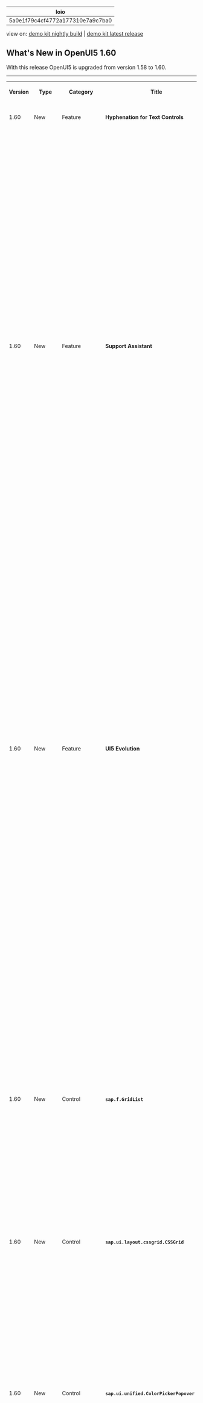 <!-- loio5a0e1f79c4cf4772a177310e7a9c7ba0 -->

| loio |
| -----|
| 5a0e1f79c4cf4772a177310e7a9c7ba0 |

<div id="loio">

view on: [demo kit nightly build](https://sdk.openui5.org/nightly/#/topic/5a0e1f79c4cf4772a177310e7a9c7ba0) | [demo kit latest release](https://sdk.openui5.org/topic/5a0e1f79c4cf4772a177310e7a9c7ba0)</div>

## What's New in OpenUI5 1.60

With this release OpenUI5 is upgraded from version 1.58 to 1.60.

** **


<table>
<tr>
<th valign="top">

Version



</th>
<th valign="top">

Type



</th>
<th valign="top">

Category



</th>
<th valign="top">

Title



</th>
<th valign="top">

Description



</th>
<th valign="top">

Action



</th>
<th valign="top">

Available as of



</th>
</tr>
<tr>
<td valign="top">

 1.60 



</td>
<td valign="top">

 New 



</td>
<td valign="top">

 Feature 



</td>
<td valign="top">

 **Hyphenation for Text Controls** 



</td>
<td valign="top">

**Hyphenation for Text Controls**

OpenUI5 now allows you to hyphenate words in multiline texts when controls are in wrapping mode. You can enable hyphenation through the `wrappingType` property for the `sap.m.Text`, `sap.m.Title`, and `sap.m.Label` text controls, or you can use the API of the The hyphenation feature uses third-party and browser-native tools. We are not responsible for any inconsistencies or incorrect grammar. Also, the variety of supported languages is outside the scope of our control and may be subject to future changes.`sap.ui.core.hyphenation.Hyphenation` class directly.

![](images/loio8a74466e5393433c856234e3a40f126a_HiRes.png)

> ### Caution:  

For more information, see [Hyphenation for Text Controls](Hyphenation_for_Text_Controls_6322164.md), the [Sample](https://sdk.openui5.org/sample/sap.ui.core.sample.HyphenationAPI/preview), and the *API Reference* for [`sap.m.Text`](https://sdk.openui5.org/api/sap.m.Text), [`sap.m.Title`](https://sdk.openui5.org/api/sap.m.Title), [`sap.m.Label`](https://sdk.openui5.org/api/sap.m.Label), and [`sap.ui.core.hyphenation.Hyphenation`](https://sdk.openui5.org/api/sap.ui.core.hyphenation.Hyphenation)..

<sub>New•Feature•Info Only•1.60</sub>



</td>
<td valign="top">

Info Only



</td>
<td valign="top">

2018-11-15



</td>
</tr>
<tr>
<td valign="top">

 1.60 



</td>
<td valign="top">

 New 



</td>
<td valign="top">

 Feature 



</td>
<td valign="top">

 **Support Assistant** 



</td>
<td valign="top">

**Support Assistant**

**System Presets**

In addition to the custom rule presets that users can create, we've introduced system-defined presets. They constitute a selection of rules related within the context of a certain scenario, functional area, or other aspects of the application UI that can be checked using support rules. System presets are part of the Support Assistant code and appear by default for all users. They cannot be deleted but can be modified and exported as regular presets.

The first system preset we've introduced is for accessibility-related rules.

![](images/loioae05ff406b4e4fcc83d01eaf896e7ae4_HiRes.png)

For more information, see [Rules Management](Rules_Management_3fc864a.md).

**Rule Presets in the Analysis Report**

The Analysis Report now includes information about the rule preset used during the analysis. This information is also available in the downloadable HTML report and in all JSON formats that the API supports, through `jQuery.sap.support.getAnalysisHistory()` and `jQuery.sap.support.getFormattedAnalysisHistory()`.

We have also improved the design of the report itself.

![](images/loiod44c5ac7009b49d49441abb28ddf93c9_HiRes.png)

For more information, see [Analysis Report](Analysis_Report_29bcdec.md).

**Support Assistant API**

The `jQuery.sap.support.analyze` method of the Support Assistant API can now accept a rule preset and use it to run an analysis as an alternative to manually listed rule selection. For more information, see [Support Assistant API](Support_Assistant_API_a34eb58.md).

<sub>New•Feature•Info Only•1.60</sub>



</td>
<td valign="top">

 Info Only 



</td>
<td valign="top">

2018-11-15



</td>
</tr>
<tr>
<td valign="top">

 1.60 



</td>
<td valign="top">

 New 



</td>
<td valign="top">

 Feature 



</td>
<td valign="top">

 **UI5 Evolution** 



</td>
<td valign="top">

**UI5 Evolution**

UI5 evolutionThe hyphenation feature uses third-party and browser-native represents fundamental improvements that have been introduced into the framework in an ongoing effort to advance OpenUI5, so that it allows applications to run faster and code to become more modular. By embracing web standards and emerging technologies, OpenUI5 continues to be a future-proof, enterprise-proven solution. These innovations are provided in a largely compatible way, encouraging developers to actively support and leverage the new capabilities.

**Modular Core**

Existing modules in the modulare core have been reworked to follow the AMD-like \(asynchronous module definition\) syntax of OpenUI5, which ensures that modules and their dependencies can be loaded and evaluated asynchronously. The Asynchronous Module Definition \(AMD\) specifies a mechanism for defining modules so that the module and its dependencies can be loaded asynchronously. It allows you to avoid accessing modules via global variables and enforces a strict dependency declaration. The documentation has been enhanced accordingly and also made more prominent.For more information, see [Modules and Dependencies](Modules_and_Dependencies_91f23a7.md).

The core part of the framework has improved its modular structure by leveraging OpenUI5's AMD-like features such as [sap.ui.define](https://sdk.openui5.org/api/sap.ui/methods/sap.ui.define) and [sap.ui.require](https://sdk.openui5.org/api/sap.ui/methods/sap.ui.require). Already starting with 1.58, the former `jQuery.sap` modules were replaced by new, more granular modules. The new modules are separated either into a regular browser-dependent "UI" layer or into a "base" layer that is independent from the browser-native API and the DOM.For more information, see [Adapting to the Modularization of the Core](Adapting_to_the_Modularization_of_the_Core_b8fdf0c.md).

Several mechanisms have been introduced to allow existing applications to continue to run without changes. Nevertheless, all OpenUI5 projects should start to migrate their code and leverage the new core modules to get rid of the deprecated modules and benefit from current or upcoming improvements, especially towards the AMD-like syntax of OpenUI5.

A comprehensive overview shows how you can replace legacy `jQuery.sap` modules and `jQuery` extensions with new modules or native browser APIs. For more information, see [Legacy jQuery.sap Replacement](Legacy_jQuery_sap_Replacement_a075ed8.md). The Support Assistant also comes with new rules to help identify legacy code, and best practices for module definition and asynchronous loading are also provided.For more information, see [Best Practices for Loading Modules](Best_Practices_for_Loading_Modules_00737d6.md).

**Asynchronous API**

In order to benefit from asynchronous behavior and to avoid synchronous requests \(as browsers start to deprecate sync XHR\), future-proof OpenUI5 code should use asynchronous APIs. One important step to get there with your existing code is to replace synchronous factory functions, such as global functions in the `sap.ui` namespace, with asynchronous alternatives. Many asynchronous factories are now available via a consistent and elegant API. The documentation provides examples of former sync factories and their preferred async alternatives.For more information, see [Legacy Factories Replacement](Legacy_Factories_Replacement_491bd9c.md).

<sub>New•Feature•Info Only•1.60</sub>



</td>
<td valign="top">

 Info Only 



</td>
<td valign="top">

2018-11-15



</td>
</tr>
<tr>
<td valign="top">

 1.60 



</td>
<td valign="top">

 New 



</td>
<td valign="top">

 Control 



</td>
<td valign="top">

 **`sap.f.GridList`** 



</td>
<td valign="top">

**`sap.f.GridList`**

A list-based control with grid layout capabilities. It is based on the `sap.m.ListBase` control, and it adds flexibility to configure different grid layouts. The layout used is based on the CSS display grid, and the control has a default configuration.

![](images/loioc43df4c27715425ba98a7a7a40e71fd4_HiRes.png)

For more information, see [Grid Controls](Grid_Controls_32d4b9c.md), the [API Reference](https://sdk.openui5.org/api/sap.f.GridList), and the [Samples](https://sdk.openui5.org/entity/sap.f.GridList)..

<sub>New•Control•Info Only•1.60</sub>



</td>
<td valign="top">

 Info Only 



</td>
<td valign="top">

2018-11-15



</td>
</tr>
<tr>
<td valign="top">

 1.60 



</td>
<td valign="top">

 New 



</td>
<td valign="top">

 Control 



</td>
<td valign="top">

 **`sap.ui.layout.cssgrid.CSSGrid`** 



</td>
<td valign="top">

**`sap.ui.layout.cssgrid.CSSGrid`**

`sap.m.FlexBox` which is the one-dimensional alternative for layouting.A layout control, used to create full-page layouts or user interface elements. It is a two-dimensional layout based on the browser-native CSS display grid that handles both columns and rows. The control can be used together with

![](images/loio2bdf9f5e96f44a2aa2bd626c9cabcbff_HiRes.png)

For more information, see [Grid Controls](Grid_Controls_32d4b9c.md), the [API Reference](https://sdk.openui5.org/api/sap.ui.layout.cssgrid.CSSGrid), and the [Samples](https://sdk.openui5.org/entity/sap.ui.layout.cssgrid.CSSGrid)..

<sub>New•Control•Info Only•1.60</sub>



</td>
<td valign="top">

 Info Only 



</td>
<td valign="top">

2018-11-15



</td>
</tr>
<tr>
<td valign="top">

 1.60 



</td>
<td valign="top">

 New 



</td>
<td valign="top">

 Control 



</td>
<td valign="top">

 **`sap.ui.unified.ColorPickerPopover`** 



</td>
<td valign="top">

**`sap.ui.unified.ColorPickerPopover`**

A wrapper around the `sap.ui.unified.ColorPicker`A control that allows it to be displayed as a popover or a dialog depending on the device. The `ColorPickerPopover` has the same properties as the `ColorPicker` control but it has two additional methods - `openBy` and `close` to control the popover. Another difference between the new control and the `ColorPicker` control is that there is no `liveChange` event, and the `change` event is fired only when the *Submit* button is pressed. For more information, see the [API Reference](https://sdk.openui5.org/api/sap.ui.unified.ColorPickerPopover) and the [Sample](https://sdk.openui5.org/sample/sap.ui.unified.sample.ColorPickerPopover/preview).

 ![](images/loioc983fe12e5f2461a9ca0f608d9e03415_LowRes.png) 

<sub>New•Control•Info Only•1.60</sub>



</td>
<td valign="top">

 Info Only 



</td>
<td valign="top">

2018-11-15



</td>
</tr>
<tr>
<td valign="top">

 1.60 



</td>
<td valign="top">

 Changed 



</td>
<td valign="top">

 Feature 



</td>
<td valign="top">

 **OpenUI5 OData V4 Model** 



</td>
<td valign="top">

**OpenUI5 OData V4 Model**

The new version of the OpenUI5 OData V4 model introduces the following features:

-   Batch requests with `create`, `update`, and `delete` change operations for the same group ID are no longer sent in parallel. The next batch request waits for the previous request to return.

-   The path of a transient context changes to the key predicate path when the new entity is successfully submitted. The key predicate path can be used for binding the entity elsewhere.

-   If the same entity is returned by the operation, the binding parameter of a bound operation is automatically updated.

-   V4 Analytics: We now support grand total calculation without visual grouping.

-   We now support the `ValueList` annotation in addition to the `ValueListMapping` annotation.

-   `sap.ui.model.odata.v4.ODataListBinding#create`:

    -   When calling `sap.ui.model.odata.v4.ODataListBinding#create`, you no longer have to specify all properties that are used in the binding. If available, the binding provides the default values. If no default values are available, the binding provides null.

    -   The new parameter `bSkipRefresh` suppresses the refresh after the POST request.


-   We have introduced the new binding parameter `$$patchWithoutSideEffects` for context bindings, to avoid updating the UI with the data response of a PATCH request.


> ### Restriction:  
> Due to the limited feature scope of this version of the OpenUI5 OData V4 model, check that all required features are in place before developing applications. Check the detailed documentation of the features, as certain parts of a feature may be missing. While we aim to be compatible with existing controls, some controls might not work due to small incompatibilities compared to `sap.ui.model.odata.(v2.)ODataModel`, or due to missing features in the model \(such as tree binding\). This also applies to controls such as `TreeTable` and `AnalyticalTable`, which are not supported together with the OpenUI5 OData V4 model. The interface for applications has been changed for easier and more efficient use of the model. For a summary of these changes, see [Changes Compared to OData V2 Model](Changes_Compared_to_OData_V2_Model_abd4d7c.md).

For more information, see [OData V4 Model](OData_V4_Model_5de13cf.md), the [API Reference](https://sdk.openui5.org/api/sap.ui.model.odata.v4), and the [Samples](https://sdk.openui5.org/entity/sap.ui.model.odata.v4.ODataModel).

<sub>Changed•Feature•Info Only•1.60</sub>



</td>
<td valign="top">

 Info Only 



</td>
<td valign="top">

2018-11-15



</td>
</tr>
<tr>
<td valign="top">

 1.60 



</td>
<td valign="top">

 Changed 



</td>
<td valign="top">

 Feature 



</td>
<td valign="top">

 **Aggregation Forwarding for Composite Controls** 



</td>
<td valign="top">

**Aggregation Forwarding for Composite Controls**

Aggregation forwarding for composite controls now offers the following options:

-   Child controls in a public, forwarded aggregation are now automatically cloned by the framework together with the composite control.

-   You can now define forwarding from a single \(to-1\) to a multiple aggregation \(to-n\).

-   A control that has been forwarded will always have the same models as the ones available at the original location **before** the forwarding.

    For example, a model that a composite control developer sets on an inner control is not propagated to the child controls of this inner control if they have been moved there by aggregation forwarding. Instead, the models available at the original location of these child controls will be propagated to them.


For more information, see [Aggregation Forwarding](Aggregation_Forwarding_64a5e17.md).

<sub>Changed•Feature•Info Only•1.60</sub>



</td>
<td valign="top">

 Info Only 



</td>
<td valign="top">

2018-11-15



</td>
</tr>
<tr>
<td valign="top">

 1.60 



</td>
<td valign="top">

 Changed 



</td>
<td valign="top">

 Feature 



</td>
<td valign="top">

 **Drag and Drop** 



</td>
<td valign="top">

Feature

Drag and drop is no longer experimental with this version.

> ### Note:  
> If you want to use drag and drop for a control, the control must allow drag and drop \(per definition in the metadata\), and you have to make the required settings in the relevant aggregation.

For more information, see [Drag and Drop](Drag_and_Drop_3ddb6cd.md), the [API Reference: `dragDropConfig` aggregation](https://sdk.openui5.org/api/sap.ui.core.Element/aggregations), and the [API Reference: `sap.m.ListBase`](https://sdk.openui5.org/api/sap.m.ListBase) \(control that allows drag and drop\)..

<sub>Changed•Feature•Info Only•1.60</sub>



</td>
<td valign="top">

 Info Only 



</td>
<td valign="top">

2018-11-15



</td>
</tr>
<tr>
<td valign="top">

 1.60 



</td>
<td valign="top">

 Changed 



</td>
<td valign="top">

 Control 



</td>
<td valign="top">

 **`sap.f.FlexibleColumnLayout`** 



</td>
<td valign="top">

**`sap.f.FlexibleColumnLayout`**

A new sample now shows the control as an app with routing that displays different pages in the initial column. The first page is only displayed in `OneColumn` layout type. For more information, see the [Sample](https://sdk.openui5.org/sample/sap.f.sample.FlexibleColumnLayoutWithFullscreenPage/preview).

<sub>Changed•Control•Info Only•1.60</sub>



</td>
<td valign="top">

 Info Only 



</td>
<td valign="top">

2018-11-15



</td>
</tr>
<tr>
<td valign="top">

 1.60 



</td>
<td valign="top">

 Changed 



</td>
<td valign="top">

 Control 



</td>
<td valign="top">

 `sap.m.Image` 



</td>
<td valign="top">

`sap.m.Image`

To optimize app performance, we changed the default value of the `densityAware` property to `false`. App developers should enable this property only if the app provides the corresponding image versions for high-density devices.For more information, see the [API Reference](https://sdk.openui5.org/api/sap.m.Image/controlProperties).

<sub>Changed•Control•Info Only•1.60</sub>



</td>
<td valign="top">

 Info Only 



</td>
<td valign="top">

2018-11-15



</td>
</tr>
<tr>
<td valign="top">

 1.60 



</td>
<td valign="top">

 Changed 



</td>
<td valign="top">

 Control 



</td>
<td valign="top">

 **`sap.m.MessageView`/`sap.m.MessagePopover`** 



</td>
<td valign="top">

**`sap.m.MessageView`/`sap.m.MessagePopover`**

A keyboard accelerator for the  [Alt\] + [Enter\]  event has been added. Now, when the focus is on *item* with the `activeTitle` property set to `true`, and when the  [Alt\] + [Enter\]  is triggered, the `activeTitlePress` callback is fired. Screen reader support was also improved. Information that the defined keyboard accelerators can be used for easier navigation has been provided to its users.

<sub>Changed•Control•Info Only•1.60</sub>



</td>
<td valign="top">

 Info Only 



</td>
<td valign="top">

2018-11-15



</td>
</tr>
<tr>
<td valign="top">

 1.60 



</td>
<td valign="top">

 Changed 



</td>
<td valign="top">

 Control 



</td>
<td valign="top">

 **`sap.m.MultiComboBox`** 



</td>
<td valign="top">

**`sap.m.MultiComboBox`**

-   We have implemented a dropdown list with a two-column layout. You can now use the `MultiComboBox` with a two-column layout to display additional information for your options. To enable this feature, you need to set the `showSecondaryValues` property to `true`. This feature was initially available only for the `ComboBox` and has now been enabled for the `MultiComboBox` as well. This property indicates whether the text values of the `additionalText` property of a `sap.ui.core.ListItem` are shown.For more information, see the [Sample](https://sdk.openui5.org/sample/sap.m.sample.MultiComboBoxTwoColumnsLayout/preview).

-   We have introduced grouping in the suggestion list of `sap.m.MultiComboBox`. This feature allows you to easily group items by common characteristics and to display a header describing the characteristics for each group. If data binding is used, grouping is defined on the `Sorter` in data binding. Alternatively, a group header could be added programmatically, as an instance of `sap.ui.core.SeparatorItem` with `key` and/or `text` properties, by adding it to the `items` aggregation of the `sap.m.MultiComboBox` control.For more information, see the [Sample](https://sdk.openui5.org/sample/sap.m.sample.MultiComboBoxGrouping/preview).


<sub>Changed•Control•Info Only•1.60</sub>



</td>
<td valign="top">

 Info Only 



</td>
<td valign="top">

2018-11-15



</td>
</tr>
<tr>
<td valign="top">

 1.60 



</td>
<td valign="top">

 Changed 



</td>
<td valign="top">

 Control 



</td>
<td valign="top">

 **`sap.m.Page`** 



</td>
<td valign="top">

**`sap.m.Page`**

We have made `sap.m.Page` a droppable area.

<sub>Changed•Control•Info Only•1.60</sub>



</td>
<td valign="top">

 Info Only 



</td>
<td valign="top">

2018-11-15



</td>
</tr>
<tr>
<td valign="top">

 1.60 



</td>
<td valign="top">

 Changed 



</td>
<td valign="top">

 Control 



</td>
<td valign="top">

 **`sap.m.PlanningCalendar`** 



</td>
<td valign="top">

**`sap.m.PlanningCalendar`**

The `stickyHeader` property is no longer experimental.For more information, see the [API Reference](https://sdk.openui5.org/api/sap.m.PlanningCalendar).

<sub>Changed•Control•Info Only•1.60</sub>



</td>
<td valign="top">

 Info Only 



</td>
<td valign="top">

2018-11-15



</td>
</tr>
<tr>
<td valign="top">

 1.60 



</td>
<td valign="top">

 Changed 



</td>
<td valign="top">

 Control 



</td>
<td valign="top">

 **`sap.m.SearchField`** 



</td>
<td valign="top">

**`sap.m.SearchField`**

The live search function of the control was originally designed to trigger a backend call after each keystroke to retrieve partially-matching suggestions. Now, we have introduced a default delay of 400 ms before sending the searched data to the backend, to ensure better performance and optimal user experience. For more information, see the [Sample](https://sdk.openui5.org/sample/sap.m.sample.SearchFieldSuggestions/preview).

<sub>Changed•Control•Info Only•1.60</sub>



</td>
<td valign="top">

 Info Only 



</td>
<td valign="top">

2018-11-15



</td>
</tr>
<tr>
<td valign="top">

 1.60 



</td>
<td valign="top">

 Changed 



</td>
<td valign="top">

 Control 



</td>
<td valign="top">

 **`sap.m.table`** 



</td>
<td valign="top">

**`sap.m.table`**

-   The `contextualWidth` property is now available in the responsive table which allows you to control the popin behavior based on the size of a container rather than a whole page. For more information, see the [API Reference](https://sdk.openui5.org/api/sap.m.Table/controlProperties) for the `contextualWidth` property and the [`ContextualWidthDynamic` Sample](https://sdk.openui5.org/sample/sap.m.sample.TableContextualWidthDynamic/preview) as well as the [`ContextualWidthStatic` Sample](https://sdk.openui5.org/sample/sap.m.sample.TableContextualWidthStatic/preview).

-   The `paste` event has been added to the responsive table. For more information, see the [API Reference](https://sdk.openui5.org/api/sap.m.Table/events/paste) and the [Sample](https://sdk.openui5.org/sample/sap.m.sample.TableEditable/preview).

<sub>Changed•Control•Info Only•1.60</sub>



</td>
<td valign="top">

 Info Only 



</td>
<td valign="top">

2018-11-15



</td>
</tr>
<tr>
<td valign="top">

 1.60 



</td>
<td valign="top">

 Changed 



</td>
<td valign="top">

 Control 



</td>
<td valign="top">

 **`sap.m.UploadCollection`** 



</td>
<td valign="top">

**`sap.m.UploadCollection`**

The control's functionality has been unified, so the behavior is now more consistent, regardless of whether the `instantUpload` mode is enabled. With the new `beforeUploadTermination` event, you can adjust the control’s behavior when the file upload is terminated by the user before completion. If the default upload behavior is not applicable to your app, you can now also implement custom upload logic using the `CollectionUploader` class.For more information, see the [API Reference](https://sdk.openui5.org/api/sap.m.UploadCollection).

<sub>Changed•Control•Info Only•1.60</sub>



</td>
<td valign="top">

 Info Only 



</td>
<td valign="top">

2018-11-15



</td>
</tr>
<tr>
<td valign="top">

 1.60 



</td>
<td valign="top">

 Changed 



</td>
<td valign="top">

 Control 



</td>
<td valign="top">

 **`sap.m.ViewSettingsDialog`** 



</td>
<td valign="top">

**`sap.m.ViewSettingsDialog`**

Several visual improvements were implemented - the *OK* button is now displayed as emphasized and there is a better visual separation of the items displayed in the *Sort By*, *Filter By* and *Group By* tabs.For more information, see the [Sample](https://sdk.openui5.org/sample/sap.m.sample.ViewSettingsDialog/preview).

<sub>Changed•Control•Info Only•1.60</sub>



</td>
<td valign="top">

 Info Only 



</td>
<td valign="top">

2018-11-15



</td>
</tr>
<tr>
<td valign="top">

 1.60 



</td>
<td valign="top">

 Changed 



</td>
<td valign="top">

 Control 



</td>
<td valign="top">

 **`sap.ui.core.AccessibleLandmarkRole`** 



</td>
<td valign="top">

**`sap.ui.core.AccessibleLandmarkRole`**

We have extended the `AccessibleLandmarkRole` enumeration with the roles Form and ContentInfo. These accessible landmarks could be applied to the container elements of `sap.m.Page`. For more information, see the [API Reference](https://sdk.openui5.org/api/sap.ui.core.AccessibleLandmarkRole).

<sub>Changed•Control•Info Only•1.60</sub>



</td>
<td valign="top">

 Info Only 



</td>
<td valign="top">

2018-11-15



</td>
</tr>
<tr>
<td valign="top">

 1.60 



</td>
<td valign="top">

 Changed 



</td>
<td valign="top">

 Control 



</td>
<td valign="top">

 **`sap.ui.core.ValueState`** 



</td>
<td valign="top">

**`sap.ui.core.ValueState`**

We have introduced `sap.ui.core.ValueState.Information` as a new semantic color value to the `ValueState` enumeration. For more information, see the [API Reference](https://sdk.openui5.org/api/sap.ui.core.ValueState) and the [Sample](https://sdk.openui5.org/sample/sap.m.sample.InputValueState/preview).

<sub>Changed•Control•Info Only•1.60</sub>



</td>
<td valign="top">

 Info Only 



</td>
<td valign="top">

2018-11-15



</td>
</tr>
<tr>
<td valign="top">

 1.60 



</td>
<td valign="top">

 Changed 



</td>
<td valign="top">

 Control 



</td>
<td valign="top">

 **`sap.ui.table`** 



</td>
<td valign="top">

**`sap.ui.table`**

The `paste` event has been added to the grid table. For more information, see the [API Reference](https://sdk.openui5.org/api/sap.ui.table.Table/events/paste) and the [Sample](https://sdk.openui5.org/sample/sap.ui.table.sample.Basic/preview).

<sub>Changed•Control•Info Only•1.60</sub>



</td>
<td valign="top">

 Info Only 



</td>
<td valign="top">

2018-11-15



</td>
</tr>
<tr>
<td valign="top">

 1.60 



</td>
<td valign="top">

 Changed 



</td>
<td valign="top">

 Control 



</td>
<td valign="top">

 **`sap.ui.unified.Calendar`** 



</td>
<td valign="top">

**`sap.ui.unified.Calendar`**

-   **Week selection**: Users can now select/deselect all the days in a given week at once by choosing the week number or by pressing  [SHIFT\] + [SPACE\]  on any day of the week.

-   **Range selection**: We introduced two more shortcuts -  [SHIFT\] + [ENTER\]  and  [SHIFT\] + [Left Mouse Button\] . Both of them select/deselect all days between the two selected dates.


For more information, see the [Sample](https://sdk.openui5.org/sample/sap.ui.unified.sample.CalendarMultipleDaySelection/preview).

<sub>Changed•Control•Info Only•1.60</sub>



</td>
<td valign="top">

 Info Only 



</td>
<td valign="top">

2018-11-15



</td>
</tr>
<tr>
<td valign="top">

 1.60 



</td>
<td valign="top">

 Changed 



</td>
<td valign="top">

 Control 



</td>
<td valign="top">

 **`sap.uxap.ObjectPageLayout`** 



</td>
<td valign="top">

**`sap.uxap.ObjectPageLayout`**

With the new `sapUxAPObjectPageSubSectionAlignContent` CSS class, you can now vertically align the content of the header with the content of the subsection. When using `sap.ui.layout.form.Form`, `sap.m.Panel`, `sap.m.Table`, and `sap.m.List` in the subsection content area of the `ObjectPageLayout`, if the content is not already aligned, you need to adjust the left text offset to achieve the vertical alignment. To do this, apply the `sapUxAPObjectPageSubSectionAlignContent` CSS class to them and set their `width` property to `auto` \(if not set by default\).

```xml
<Panel class="sapUxAPObjectPageSubSectionAlignContent" width="auto"></Panel>
```

For more information, see the [API Reference](https://sdk.openui5.org/api/sap.uxap.ObjectPageSubSection/aggregations) and the [Sample](https://sdk.openui5.org/sample/sap.uxap.sample.ObjectPageLazyLoadingWithoutBlocks/preview).

<sub>Changed•Control•Info Only•1.60</sub>



</td>
<td valign="top">

 Info Only 



</td>
<td valign="top">

2018-11-15



</td>
</tr>
<tr>
<td valign="top">

 1.60 



</td>
<td valign="top">

 Changed 



</td>
<td valign="top">

 User Documentation 



</td>
<td valign="top">

 **Accessibility Improvements in Demo Apps and in the Walkthrough Tutorial** 



</td>
<td valign="top">

**Accessibility Improvements in Demo Apps and in the Walkthrough Tutorial**

We have improved the accessibility of our demo apps. In addition, we have updated our *Walkthrough* tutorial and added a new step. Developers can improve the accessibility of their Walkthrough app by adding ARIA elements \(landmarks\). For more information, see [Step 37: Accessibility](Step_37_Accessibility_ff7cab1.md).

<sub>Changed•User Documentation•Info Only•1.60</sub>



</td>
<td valign="top">

 Info Only 



</td>
<td valign="top">

2018-11-15



</td>
</tr>
</table>

**Parent topic:** [Previous Versions](Previous_Versions_6660a59.md "")

**Related Information**  


[What's New in OpenUI5 1.108](What_s_New_in_OpenUI5_1_108_66e33f0.md "With this release OpenUI5 is upgraded from version 1.107 to 1.108.")

[What's New in OpenUI5 1.107](What_s_New_in_OpenUI5_1_107_d4ff916.md "With this release OpenUI5 is upgraded from version 1.106 to 1.107.")

[What's New in OpenUI5 1.106](What_s_New_in_OpenUI5_1_106_5b497b0.md "With this release OpenUI5 is upgraded from version 1.105 to 1.106.")

[What's New in OpenUI5 1.105](What_s_New_in_OpenUI5_1_105_4d6c00e.md "With this release OpenUI5 is upgraded from version 1.104 to 1.105.")

[What's New in OpenUI5 1.104](What_s_New_in_OpenUI5_1_104_69e567c.md "With this release OpenUI5 is upgraded from version 1.103 to 1.104.")

[What's New in OpenUI5 1.103](What_s_New_in_OpenUI5_1_103_0e98c76.md "With this release OpenUI5 is upgraded from version 1.102 to 1.103.")

[What's New in OpenUI5 1.102](What_s_New_in_OpenUI5_1_102_f038c99.md "With this release OpenUI5 is upgraded from version 1.101 to 1.102.")

[What's New in OpenUI5 1.101](What_s_New_in_OpenUI5_1_101_7733b00.md "With this release OpenUI5 is upgraded from version 1.100 to 1.101.")

[What's New in OpenUI5 1.100](What_s_New_in_OpenUI5_1_100_27dec1d.md "With this release OpenUI5 is upgraded from version 1.99 to 1.100.")

[What's New in OpenUI5 1.99](What_s_New_in_OpenUI5_1_99_4f35848.md "With this release OpenUI5 is upgraded from version 1.98 to 1.99.")

[What's New in OpenUI5 1.98](What_s_New_in_OpenUI5_1_98_d9f16f2.md "With this release OpenUI5 is upgraded from version 1.97 to 1.98.")

[What's New in OpenUI5 1.97](What_s_New_in_OpenUI5_1_97_fa0e282.md "With this release OpenUI5 is upgraded from version 1.96 to 1.97.")

[What's New in OpenUI5 1.96](What_s_New_in_OpenUI5_1_96_7a9269f.md "With this release OpenUI5 is upgraded from version 1.95 to 1.96.")

[What's New in OpenUI5 1.95](What_s_New_in_OpenUI5_1_95_a1aea67.md "With this release OpenUI5 is upgraded from version 1.94 to 1.95.")

[What's New in OpenUI5 1.94](What_s_New_in_OpenUI5_1_94_c40f1e6.md "With this release OpenUI5 is upgraded from version 1.93 to 1.94.")

[What's New in OpenUI5 1.93](What_s_New_in_OpenUI5_1_93_f273340.md "With this release OpenUI5 is upgraded from version 1.92 to 1.93.")

[What's New in OpenUI5 1.92](What_s_New_in_OpenUI5_1_92_1ef345d.md "With this release OpenUI5 is upgraded from version 1.91 to 1.92.")

[What's New in OpenUI5 1.91](What_s_New_in_OpenUI5_1_91_0a2bd79.md "With this release OpenUI5 is upgraded from version 1.90 to 1.91.")

[What's New in OpenUI5 1.90](What_s_New_in_OpenUI5_1_90_91c10c2.md "With this release OpenUI5 is upgraded from version 1.89 to 1.90.")

[What's New in OpenUI5 1.89](What_s_New_in_OpenUI5_1_89_e56cddc.md "With this release OpenUI5 is upgraded from version 1.88 to 1.89.")

[What's New in OpenUI5 1.88](What_s_New_in_OpenUI5_1_88_e15a206.md "With this release OpenUI5 is upgraded from version 1.87 to 1.88.")

[What's New in OpenUI5 1.87](What_s_New_in_OpenUI5_1_87_b506da7.md "With this release OpenUI5 is upgraded from version 1.86 to 1.87.")

[What's New in OpenUI5 1.86](What_s_New_in_OpenUI5_1_86_4c1c959.md "With this release OpenUI5 is upgraded from version 1.85 to 1.86.")

[What's New in OpenUI5 1.85](What_s_New_in_OpenUI5_1_85_1d18eb5.md "With this release OpenUI5 is upgraded from version 1.84 to 1.85.")

[What's New in OpenUI5 1.84](What_s_New_in_OpenUI5_1_84_dc76640.md "With this release OpenUI5 is upgraded from version 1.82 to 1.84.")

[What's New in OpenUI5 1.82](What_s_New_in_OpenUI5_1_82_3a8dd13.md "With this release OpenUI5 is upgraded from version 1.81 to 1.82.")

[What's New in OpenUI5 1.81](What_s_New_in_OpenUI5_1_81_f5e2a21.md "With this release OpenUI5 is upgraded from version 1.80 to 1.81.")

[What's New in OpenUI5 1.80](What_s_New_in_OpenUI5_1_80_8cee506.md "With this release OpenUI5 is upgraded from version 1.79 to 1.80.")

[What's New in OpenUI5 1.79](What_s_New_in_OpenUI5_1_79_99c4cdc.md "With this release OpenUI5 is upgraded from version 1.78 to 1.79.")

[What's New in OpenUI5 1.78](What_s_New_in_OpenUI5_1_78_f09b63e.md "With this release OpenUI5 is upgraded from version 1.77 to 1.78.")

[What's New in OpenUI5 1.77](What_s_New_in_OpenUI5_1_77_c46b439.md "With this release OpenUI5 is upgraded from version 1.76 to 1.77.")

[What's New in OpenUI5 1.76](What_s_New_in_OpenUI5_1_76_aad03b5.md "With this release OpenUI5 is upgraded from version 1.75 to 1.76.")

[What's New in OpenUI5 1.75](What_s_New_in_OpenUI5_1_75_5cbb62d.md "With this release OpenUI5 is upgraded from version 1.74 to 1.75.")

[What's New in OpenUI5 1.74](What_s_New_in_OpenUI5_1_74_c22208a.md "With this release OpenUI5 is upgraded from version 1.73 to 1.74.")

[What's New in OpenUI5 1.73](What_s_New_in_OpenUI5_1_73_231dd13.md "With this release OpenUI5 is upgraded from version 1.72 to 1.73.")

[What's New in OpenUI5 1.72](What_s_New_in_OpenUI5_1_72_521cad9.md "With this release OpenUI5 is upgraded from version 1.71 to 1.72.")

[What's New in OpenUI5 1.71](What_s_New_in_OpenUI5_1_71_a93a6a3.md "With this release OpenUI5 is upgraded from version 1.70 to 1.71.")

[What's New in OpenUI5 1.70](What_s_New_in_OpenUI5_1_70_f073d69.md "With this release OpenUI5 is upgraded from version 1.69 to 1.70.")

[What's New in OpenUI5 1.69](What_s_New_in_OpenUI5_1_69_89a18bd.md "With this release OpenUI5 is upgraded from version 1.68 to 1.69.")

[What's New in OpenUI5 1.68](What_s_New_in_OpenUI5_1_68_f94bf93.md "With this release OpenUI5 is upgraded from version 1.67 to 1.68.")

[What's New in OpenUI5 1.67](What_s_New_in_OpenUI5_1_67_a6b1472.md "With this release OpenUI5 is upgraded from version 1.66 to 1.67.")

[What's New in OpenUI5 1.66](What_s_New_in_OpenUI5_1_66_c9896e9.md "With this release OpenUI5 is upgraded from version 1.65 to 1.66.")

[What's New in OpenUI5 1.65](What_s_New_in_OpenUI5_1_65_0f5acfd.md "With this release OpenUI5 is upgraded from version 1.64 to 1.65.")

[What's New in OpenUI5 1.64](What_s_New_in_OpenUI5_1_64_0e30822.md "With this release OpenUI5 is upgraded from version 1.63 to 1.64.")

[What's New in OpenUI5 1.63](What_s_New_in_OpenUI5_1_63_e8d9da7.md "With this release OpenUI5 is upgraded from version 1.62 to 1.63.")

[What's New in OpenUI5 1.62](What_s_New_in_OpenUI5_1_62_771f4d5.md "With this release OpenUI5 is upgraded from version 1.61 to 1.62.")

[What's New in OpenUI5 1.61](What_s_New_in_OpenUI5_1_61_d991552.md "With this release OpenUI5 is upgraded from version 1.60 to 1.61.")

[What's New in OpenUI5 1.58](What_s_New_in_OpenUI5_1_58_7c927aa.md "With this release OpenUI5 is upgraded from version 1.56 to 1.58.")

[What's New in OpenUI5 1.56](What_s_New_in_OpenUI5_1_56_108b7fd.md "With this release OpenUI5 is upgraded from version 1.54 to 1.56.")

[What's New in OpenUI5 1.54](What_s_New_in_OpenUI5_1_54_c838330.md "With this release OpenUI5 is upgraded from version 1.52 to 1.54.")

[What's New in OpenUI5 1.52](What_s_New_in_OpenUI5_1_52_849e1b6.md "With this release OpenUI5 is upgraded from version 1.50 to 1.52.")

[What's New in OpenUI5 1.50](What_s_New_in_OpenUI5_1_50_759e9f3.md "With this release OpenUI5 is upgraded from version 1.48 to 1.50.")

[What's New in OpenUI5 1.48](What_s_New_in_OpenUI5_1_48_fa1efac.md "With this release OpenUI5 is upgraded from version 1.46 to 1.48.")

[What's New in OpenUI5 1.46](What_s_New_in_OpenUI5_1_46_6307539.md "With this release OpenUI5 is upgraded from version 1.44 to 1.46.")

[What's New in OpenUI5 1.44](What_s_New_in_OpenUI5_1_44_a0cb7a0.md "With this release OpenUI5 is upgraded from version 1.42 to 1.44.")

[What's New in OpenUI5 1.42](What_s_New_in_OpenUI5_1_42_468b05d.md "With this release OpenUI5 is upgraded from version 1.40 to 1.42.")

[What's New in OpenUI5 1.40](What_s_New_in_OpenUI5_1_40_fbab50e.md "With this release OpenUI5 is upgraded from version 1.38 to 1.40.")

[What's New in OpenUI5 1.38](What_s_New_in_OpenUI5_1_38_f218918.md "With this release OpenUI5 is upgraded from version 1.36 to 1.38.")

